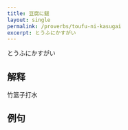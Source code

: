 ```yaml
---
title: 豆腐に鎹
layout: single
permalink: /proverbs/toufu-ni-kasugai
excerpt: とうふにかすがい
---
```


とうふにかすがい

## 解释

竹篮子打水

## 例句

